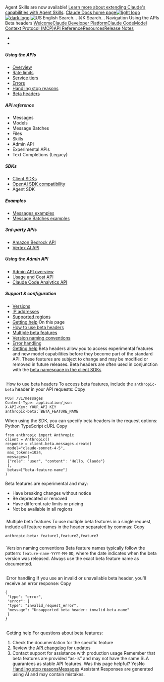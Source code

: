 Agent Skills are now available! [Learn more about extending Claude's capabilities with Agent Skills](/en/docs/agents-and-tools/agent-skills/overview).
[Claude Docs home page![light logo](https://mintcdn.com/anthropic-claude-docs/DcI2Ybid7ZEnFaf0/logo/light.svg?fit=max&auto=format&n=DcI2Ybid7ZEnFaf0&q=85&s=c877c45432515ee69194cb19e9f983a2)![dark logo](https://mintcdn.com/anthropic-claude-docs/DcI2Ybid7ZEnFaf0/logo/dark.svg?fit=max&auto=format&n=DcI2Ybid7ZEnFaf0&q=85&s=f5bb877be0cb3cba86cf6d7c88185216)](/)
![US](https://d3gk2c5xim1je2.cloudfront.net/flags/US.svg)
English
Search...
⌘K
Search...
Navigation
Using the APIs
Beta headers
[Welcome](/en/home)[Claude Developer Platform](/en/docs/intro)[Claude Code](/en/docs/claude-code/overview)[Model Context Protocol (MCP)](/en/docs/mcp)[API Reference](/en/api/messages)[Resources](/en/resources/overview)[Release Notes](/en/release-notes/overview)
* [](/en/docs/intro)
* [](/en/api/overview)
##### Using the APIs
 * [Overview](/en/api/overview)
 * [Rate limits](/en/api/rate-limits)
 * [Service tiers](/en/api/service-tiers)
 * [Errors](/en/api/errors)
 * [Handling stop reasons](/en/api/handling-stop-reasons)
 * [Beta headers](/en/api/beta-headers)
##### API reference
 * Messages
 * Models
 * Message Batches
 * Files
 * Skills
 * Admin API
 * Experimental APIs
 * Text Completions (Legacy)
##### SDKs
 * [Client SDKs](/en/api/client-sdks)
 * [OpenAI SDK compatibility](/en/api/openai-sdk)
 * Agent SDK
##### Examples
 * [Messages examples](/en/api/messages-examples)
 * [Message Batches examples](/en/api/messages-batch-examples)
##### 3rd-party APIs
 * [Amazon Bedrock API](/en/api/claude-on-amazon-bedrock)
 * [Vertex AI API](/en/api/claude-on-vertex-ai)
##### Using the Admin API
 * [Admin API overview](/en/api/administration-api)
 * [Usage and Cost API](/en/api/usage-cost-api)
 * [Claude Code Analytics API](/en/api/claude-code-analytics-api)
##### Support & configuration
 * [Versions](/en/api/versioning)
 * [IP addresses](/en/api/ip-addresses)
 * [Supported regions](/en/api/supported-regions)
 * [Getting help](/en/api/getting-help)
On this page
 * [How to use beta headers](#how-to-use-beta-headers)
 * [Multiple beta features](#multiple-beta-features)
 * [Version naming conventions](#version-naming-conventions)
 * [Error handling](#error-handling)
 * [Getting help](#getting-help)
Beta headers allow you to access experimental features and new model capabilities before they become part of the standard API. These features are subject to change and may be modified or removed in future releases.
Beta headers are often used in conjunction with the [beta namespace in the client SDKs](/en/api/client-sdks#beta-namespace-in-client-sdks)
## 
[​](#how-to-use-beta-headers)
How to use beta headers
To access beta features, include the `anthropic-beta` header in your API requests:
Copy
```
POST /v1/messages
Content-Type: application/json
X-API-Key: YOUR_API_KEY
anthropic-beta: BETA_FEATURE_NAME
```
When using the SDK, you can specify beta headers in the request options:
Python
TypeScript
cURL
Copy
```
from anthropic import Anthropic
client = Anthropic()
response = client.beta.messages.create(
 model="claude-sonnet-4-5",
 max_tokens=1024,
 messages=[
 {"role": "user", "content": "Hello, Claude"}
 ],
 betas=["beta-feature-name"]
)
```
Beta features are experimental and may:
 * Have breaking changes without notice
 * Be deprecated or removed
 * Have different rate limits or pricing
 * Not be available in all regions
### 
[​](#multiple-beta-features)
Multiple beta features
To use multiple beta features in a single request, include all feature names in the header separated by commas:
Copy
```
anthropic-beta: feature1,feature2,feature3
```
### 
[​](#version-naming-conventions)
Version naming conventions
Beta feature names typically follow the pattern: `feature-name-YYYY-MM-DD`, where the date indicates when the beta version was released. Always use the exact beta feature name as documented.
## 
[​](#error-handling)
Error handling
If you use an invalid or unavailable beta header, you’ll receive an error response:
Copy
```
{
 "type": "error",
 "error": {
 "type": "invalid_request_error",
 "message": "Unsupported beta header: invalid-beta-name"
 }
}
```
## 
[​](#getting-help)
Getting help
For questions about beta features:
 1. Check the documentation for the specific feature
 2. Review the [API changelog](/en/api/versioning) for updates
 3. Contact support for assistance with production usage
Remember that beta features are provided “as-is” and may not have the same SLA guarantees as stable API features.
Was this page helpful?
YesNo
[Handling stop reasons](/en/api/handling-stop-reasons)[Messages](/en/api/messages)
Assistant
Responses are generated using AI and may contain mistakes.